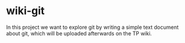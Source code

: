 # wiki-git

In this project we want to explore git by writing a simple text document about git, which will be uploaded afterwards on the TP wiki.
